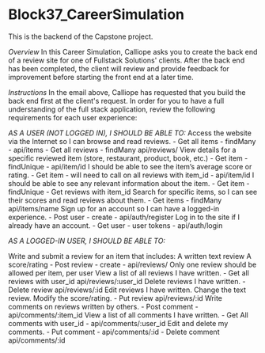 # Block37_CareerSimulation
This is the backend of the Capstone project.

*Overview*
In this Career Simulation, Calliope asks you to create the back end of a review site for one of Fullstack Solutions' clients. After the back end has been completed, the client will review and provide feedback for improvement before starting the front end at a later time.

*Instructions*
In the email above, Calliope has requested that you build the back end first at the client's request. In order for you to have a full understanding of the full stack application, review the following requirements for each user experience: 

*AS A USER (NOT LOGGED IN), I SHOULD BE ABLE TO:*
Access the website via the Internet so I can browse and read reviews.
    - Get all items - findMany - api/items
    - Get all reviews - findMany api/reviews/
View details for a specific reviewed item (store, restaurant, product, book, etc.)
    - Get item - findUnique - api/item/id
I should be able to see the item’s average score or rating.
    - Get item - will need to call on all reviews with item_id - api/item/id
I should be able to see any relevant information about the item.
    - Get item - findUnique
    - Get reviews with item_id
Search for specific items, so I can see their scores and read reviews about them.
    - Get  items - findMany api/items/name
Sign up for an account so I can have a logged-in experience.
    - Post user - create - api/auth/register
Log in to the site if I already have an account.
    - Get user - user tokens - api/auth/login

*AS A LOGGED-IN USER, I SHOULD BE ABLE TO:*

Write and submit a review for an item that includes:
    A written text review
    A score/rating
        - Post review - create - api/reviews/
Only one review should be allowed per item, per user
View a list of all reviews I have written.
    - Get all reviews with user_id api/reviews/:user_id
Delete reviews I have written.
    - Delete review api/reviews/:id
Edit reviews I have written.
Change the text review.
Modify the score/rating.
    - Put review api/reviews/:id
Write comments on reviews written by others.
    - Post comment - api/comments/:item_id
View a list of all comments I have written.
    - Get All comments with user_id - api/comments/:user_id
Edit and delete my comments.
    - Put comment - api/comments/:id
    - Delete comment api/comments/:id